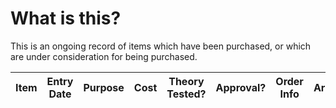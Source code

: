 # What is this?
This is an ongoing record of items which have been purchased, or which are under consideration for being purchased.

| Item | Entry Date | Purpose | Cost | Theory Tested? | Approval? | Order Info | Arrived? | Tested? | Waiting/In Use/Consumed |
|---|---|---|---|---|---|---|---|---|---|
